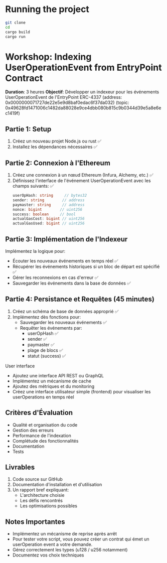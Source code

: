 # Running the project
```bash
git clone
cd
cargo build
cargo run
```

# Workshop: Indexing UserOperationEvent from EntryPoint Contract
**Duration**: 3 heures
**Objectif**: Développer un indexeur pour les événements UserOperationEvent de l'EntryPoint ERC-4337 (address: 0x0000000071727de22e5e9d8baf0edac6f37da032)  (topic: 0x49628fd1471006c1482da88028e9ce4dbb080b815c9b0344d39e5a8e6ec1419f)

## Partie 1: Setup 
1. Créez un nouveau projet Node.js ou rust ✅
2. Installez les dépendances nécessaires ✅

## Partie 2: Connexion à l'Ethereum
1. Créez une connexion à un nœud Ethereum (Infura, Alchemy, etc.) ✅
2. Définissez l'interface de l'événement UserOperationEvent avec les champs suivants: ✅
   ```typescript
   userOpHash: string     // bytes32
   sender: string        // address
   paymaster: string     // address
   nonce: bigint        // uint256
   success: boolean     // bool
   actualGasCost: bigint // uint256
   actualGasUsed: bigint // uint256
   ```

## Partie 3: Implémentation de l'Indexeur 
Implémentez la logique pour:
   - Écouter les nouveaux événements en temps réel ✅
   - Récupérer les événements historiques si un bloc de départ est spécifié ✅
   - Gérer les reconnexions en cas d'erreur ✅
   - Sauvegarder les événements dans la base de données ✅

## Partie 4: Persistance et Requêtes (45 minutes)
1. Créez un schéma de base de données approprié ✅
2. Implémentez dès fonctions pour:
   - Sauvegarder les nouveaux événements ✅
   - Requêter les événements par:
     - userOpHash ✅
     - sender ✅
     - paymaster ✅
     - plage de blocs ✅
     - statut (success) ✅

User interface
- Ajoutez une interface API REST ou GraphQL
- Implémentez un mécanisme de cache
- Ajoutez des métriques et du monitoring
- Créez une interface utilisateur simple (frontend) pour visualiser les userOperations en temps réel

## Critères d'Évaluation
- Qualité et organisation du code
- Gestion des erreurs
- Performance de l'indexation
- Complétude des fonctionnalités
- Documentation
- Tests

## Livrables
1. Code source sur GitHub
2. Documentation d'installation et d'utilisation
3. Un rapport bref expliquant:
   - L'architecture choisie
   - Les défis rencontrés
   - Les optimisations possibles

## Notes Importantes
- Implémentez un mécanisme de reprise après arrêt
- Pour tester votre script, vous pouvez créer un contrat qui émet un userOperation event a votre demande.   
- Gérez correctement les types (u128 / u256 notamment)
- Documentez vos choix techniques

